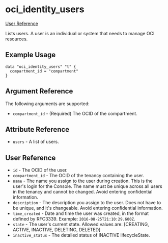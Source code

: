 # oci\_identity\_users

[User Reference][bb05d25c]

  [bb05d25c]: https://docs.us-phoenix-1.oraclecloud.com/api/#/en/identity/20160918/User/ "UserReference"

Lists users. A user is an individual or system that needs to manage OCI resources.

## Example Usage

```
data "oci_identity_users" "t" {
  compartment_id = "compartment"
}
```

## Argument Reference

The following arguments are supported:

* `compartment_id` - (Required) The OCID of the compartment.

## Attribute Reference
* `users` - A list of users.

## User Reference
* `id` - The OCID of the user.
* `compartment_id` - The OCID of the tenancy containing the user.
* `name` - The name you assign to the user during creation. This is the user's login for the Console. The name must be unique across all users in the tenancy and cannot be changed. Avoid entering confidential information.
* `description` - The description you assign to the user. Does not have to be unique, and it's changeable. Avoid entering confidential information.
* `time_created` - Date and time the user was created, in the format defined by RFC3339. Example: `2016-08-25T21:10:29.600Z`.
* `state` - The user's current state. Allowed values are: [CREATING, ACTIVE, INACTIVE, DELETING, DELETED]
* `inactive_status` - The detailed status of INACTIVE lifecycleState.
